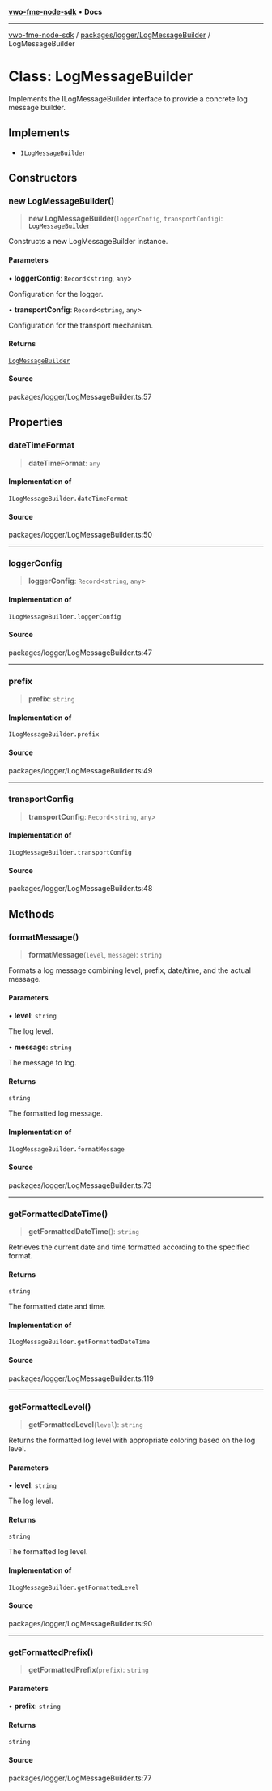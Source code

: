 [**vwo-fme-node-sdk**](../../../../README.md) • **Docs**

---

[vwo-fme-node-sdk](../../../../modules.md) / [packages/logger/LogMessageBuilder](../README.md) / LogMessageBuilder

# Class: LogMessageBuilder

Implements the ILogMessageBuilder interface to provide a concrete log message builder.

## Implements

- `ILogMessageBuilder`

## Constructors

### new LogMessageBuilder()

> **new LogMessageBuilder**(`loggerConfig`, `transportConfig`): [`LogMessageBuilder`](LogMessageBuilder.md)

Constructs a new LogMessageBuilder instance.

#### Parameters

• **loggerConfig**: `Record`\<`string`, `any`\>

Configuration for the logger.

• **transportConfig**: `Record`\<`string`, `any`\>

Configuration for the transport mechanism.

#### Returns

[`LogMessageBuilder`](LogMessageBuilder.md)

#### Source

packages/logger/LogMessageBuilder.ts:57

## Properties

### dateTimeFormat

> **dateTimeFormat**: `any`

#### Implementation of

`ILogMessageBuilder.dateTimeFormat`

#### Source

packages/logger/LogMessageBuilder.ts:50

---

### loggerConfig

> **loggerConfig**: `Record`\<`string`, `any`\>

#### Implementation of

`ILogMessageBuilder.loggerConfig`

#### Source

packages/logger/LogMessageBuilder.ts:47

---

### prefix

> **prefix**: `string`

#### Implementation of

`ILogMessageBuilder.prefix`

#### Source

packages/logger/LogMessageBuilder.ts:49

---

### transportConfig

> **transportConfig**: `Record`\<`string`, `any`\>

#### Implementation of

`ILogMessageBuilder.transportConfig`

#### Source

packages/logger/LogMessageBuilder.ts:48

## Methods

### formatMessage()

> **formatMessage**(`level`, `message`): `string`

Formats a log message combining level, prefix, date/time, and the actual message.

#### Parameters

• **level**: `string`

The log level.

• **message**: `string`

The message to log.

#### Returns

`string`

The formatted log message.

#### Implementation of

`ILogMessageBuilder.formatMessage`

#### Source

packages/logger/LogMessageBuilder.ts:73

---

### getFormattedDateTime()

> **getFormattedDateTime**(): `string`

Retrieves the current date and time formatted according to the specified format.

#### Returns

`string`

The formatted date and time.

#### Implementation of

`ILogMessageBuilder.getFormattedDateTime`

#### Source

packages/logger/LogMessageBuilder.ts:119

---

### getFormattedLevel()

> **getFormattedLevel**(`level`): `string`

Returns the formatted log level with appropriate coloring based on the log level.

#### Parameters

• **level**: `string`

The log level.

#### Returns

`string`

The formatted log level.

#### Implementation of

`ILogMessageBuilder.getFormattedLevel`

#### Source

packages/logger/LogMessageBuilder.ts:90

---

### getFormattedPrefix()

> **getFormattedPrefix**(`prefix`): `string`

#### Parameters

• **prefix**: `string`

#### Returns

`string`

#### Source

packages/logger/LogMessageBuilder.ts:77
